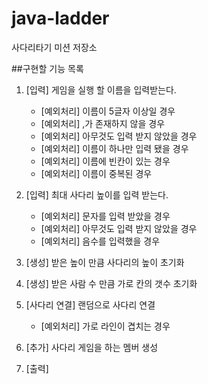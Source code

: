 # java-ladder
사다리타기 미션 저장소

##구현할 기능 목록
1. [입력] 게임을 실행 할 이름을 입력받는다.
    - [예외처리] 이름이 5글자 이상일 경우
    - [예외처리] ,가 존재하지 않을 경우
    - [예외처리] 아무것도 입력 받지 않았을 경우
    - [예외처리] 이름이 하나만 입력 됐을 경우
    - [예외처리] 이름에 빈칸이 있는 경우
    - [예외처리] 이름이 중복된 경우

2. [입력] 최대 사다리 높이를 입력 받는다.
    - [예외처리] 문자를 입력 받았을 경우 
    - [예외처리] 아무것도 입력 받지 않았을 경우
    - [예외처리] 음수를 입력했을 경우
    
3. [생성] 받은 높이 만큼 사다리의 높이 초기화

4. [생성] 받은 사람 수 만큼 가로 칸의 갯수 초기화
    
5. [사다리 연결] 랜덤으로 사다리 연결  
    - [예외처리] 가로 라인이 겹치는 경우

6. [추가] 사다리 게임을 하는 멤버 생성
    
5. [출력] 